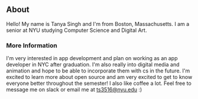 <!-- ---
layout: page
title: About
permalink: /about/
--- -->
## About 

Hello! My name is Tanya Singh and I'm from Boston, Massachusetts. I am a senior at NYU studying Computer Science and Digital Art. 



### More Information
I'm very interested in app development and plan on working as an app developer in NYC after graduation. I'm also really into digital media and animation and hope to be able to incorporate them with cs in the future. I'm excited to learn more about open source and am very excited to get to know everyone better throughout the semester! I also like coffee a lot. Feel free to message me on slack or email me at ts3516@nyu.edu :) 

